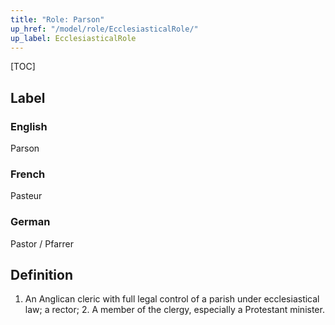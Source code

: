 ```yaml
---
title: "Role: Parson"
up_href: "/model/role/EcclesiasticalRole/"
up_label: EcclesiasticalRole
---
```


[TOC]

## Label

### English
Parson

### French
Pasteur

### German
Pastor / 
Pfarrer 

## Definition
1. An Anglican cleric with full legal control of a parish under ecclesiastical law; a rector; 2. A member of the clergy, especially a Protestant minister.
